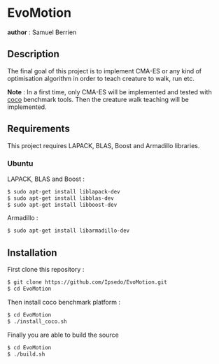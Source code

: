 # EvoMotion
__author__ : Samuel Berrien

## Description
The final goal of this project is to implement CMA-ES or any kind of optimisation algorithm in order to teach creature to walk, run etc.

__Note__ : In a first time, only CMA-ES will be implemented and tested with [coco](https://github.com/numbbo/coco) benchmark tools. Then the creature walk teaching will be implemented.

## Requirements
This project requires LAPACK, BLAS, Boost and Armadillo libraries.
### Ubuntu
LAPACK, BLAS and Boost :
```bash
$ sudo apt-get install liblapack-dev
$ sudo apt-get install libblas-dev
$ sudo apt-get install libboost-dev
```

Armadillo :
```bash
$ sudo apt-get install libarmadillo-dev
```

## Installation
First clone this repository :
```bash
$ git clone https://github.com/Ipsedo/EvoMotion.git
$ cd EvoMotion
```

Then install coco benchmark platform :
```bash
$ cd EvoMotion
$ ./install_coco.sh
```

Finally you are able to build the source
```bash
$ cd EvoMotion
$ ./build.sh
```


